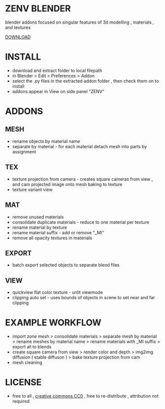 # ZENV BLENDER
blender addons focused on singular features of 3d modelling , materials , and textures

[DOWNLOAD]( https://github.com/CorvaeOboro/zenv_blender/archive/refs/heads/main.zip ) 

# INSTALL 
- download and extract folder to local filepath
- in Blender > Edit > Preferences > Addon 
- select the .py files in the extracted addon folder , then check them on to install
- addons appear in View on side panel "ZENV"

# ADDONS
## MESH
- rename objects by material name
- separate by material - for each material detach mesh into parts by assignment
## TEX
- texture projection from camera - creates square cameras from view , and cam projected image onto mesh baking to texture 
- texture variant view 
## MAT
- remove unused materials 
- consolidate duplicate materials - reduce to one material per texture
- rename material by texture
- rename material suffix - add or remove "_MI"
- remove all opacity textures in materials
## EXPORT
- batch export selected objects to separate blend files
## VIEW 
- quickview flat color texture - unlit viewmode
- clipping auto set - uses bounds of objects in scene to set near and far clipping


# EXAMPLE WORKFLOW
- import zone mesh > consolidate materials > separate mesh by material > rename meshes by material name > rename materials with _MI suffix > export all to blends
- create square camera from view > render color and depth > img2img diffusion ( stable diffuson ) > bake texture projection from cam 
- mesh cleaning 

# LICENSE
- free to all , [creative commons CC0](https://creativecommons.org/publicdomain/zero/1.0/) , free to re-distribute , attribution not required
